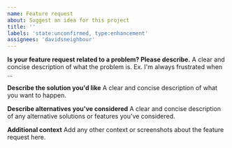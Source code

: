 ```yaml
---
name: Feature request
about: Suggest an idea for this project
title: ''
labels: 'state:unconfirmed, type:enhancement'
assignees: 'davidsneighbour'
---
```


**Is your feature request related to a problem? Please describe.**
A clear and concise description of what the problem is. Ex. I'm always frustrated when ...

**Describe the solution you'd like**
A clear and concise description of what you want to happen.

**Describe alternatives you've considered**
A clear and concise description of any alternative solutions or features you've considered.

**Additional context**
Add any other context or screenshots about the feature request here.
